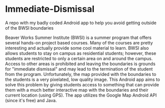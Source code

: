 # Immediate-Dismissal
A repo with my badly coded Android app to help you avoid getting outside of the BWSI boundaries

Beaver Works Summer Institute (BWSI) is a summer program that offers several hands-on project based courses. Many of the courses are pretty interesting and actually provide some cool material to learn. BWSI also allows students to stay on campus as residential students; however, these students are restricted to only a certain area on and around the campus. Access to other areas is prohibited and leaving the boundaries is grounds for "immediate dismissal" and may lead to the termination of the student from the program. Unfortunately, the map provided with the boundaries to the students is a very pixelated, low quality image. This Android app aims to solve this problem by giving students access to something that can provide them with a much better interactive map with the boundaries and their current location (using GPS). The app utilizes the Google Map Android API (since it's free) and Java.
